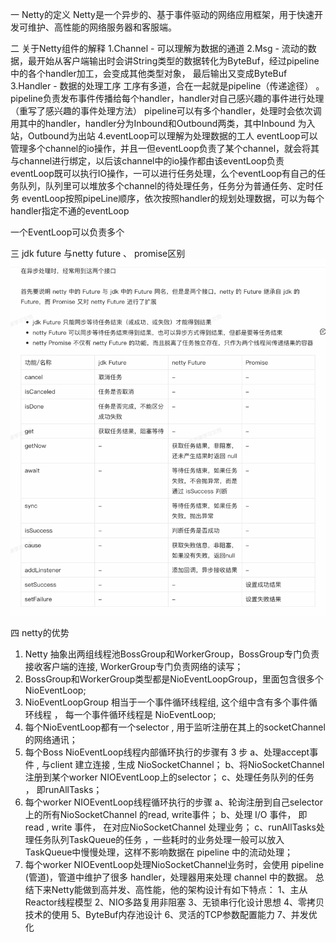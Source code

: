 一 Netty的定义
    Netty是一个异步的、基于事件驱动的网络应用框架，用于快速开发可维护、高性能的网络服务器和客服端。

二 关于Netty组件的解释
    1.Channel - 可以理解为数据的通道
    2.Msg - 流动的数据，最开始从客户端输出时会讲String类型的数据转化为ByteBuf，经过pipeline中的各个handler加工，会变成其他类型对象，
最后输出又变成ByteBuf
    3.Handler - 数据的处理工序
    工序有多道，合在一起就是pipeline（传递途径） 。
    pipeline负责发布事件传播给每个handler，handler对自己感兴趣的事件进行处理（重写了感兴趣的事件处理方法）
    pipeline可以有多个handler，处理时会依次调用其中的handler，handler分为Inbound和Outbound两类，其中Inbound 为入站，Outbound为出站
    4.eventLoop可以理解为处理数据的工人
    eventLoop可以管理多个channel的io操作，并且一但eventLoop负责了某个channel，就会将其与channel进行绑定，以后该channel中的io操作都由该eventLoop负责
    eventLoop既可以执行IO操作，一可以进行任务处理，么个eventLoop有自己的任务队列，队列里可以堆放多个channel的待处理任务，任务分为普通任务、定时任务
    eventLoop按照pipeLine顺序，依次按照handler的规划处理数据，可以为每个handler指定不通的eventLoop

一个EventLoop可以负责多个

三 jdk future 与netty future 、 promise区别
![img.png](img.png)


四 netty的优势
1) Netty 抽象出两组线程池BossGroup和WorkerGroup，BossGroup专门负责接收客户端的连接, WorkerGroup专门负责网络的读写；
2) BossGroup和WorkerGroup类型都是NioEventLoopGroup，里面包含很多个NioEventLoop;
3) NioEventLoopGroup 相当于一个事件循环线程组, 这个组中含有多个事件循环线程 ， 每一个事件循环线程是 NioEventLoop;
4) 每个NioEventLoop都有一个selector , 用于监听注册在其上的socketChannel的网络通讯；
5) 每个Boss NioEventLoop线程内部循环执行的步骤有 3 步
   a、处理accept事件 , 与client 建立连接 , 生成 NioSocketChannel；
   b、将NioSocketChannel注册到某个worker NIOEventLoop上的selector；
   c、处理任务队列的任务 ， 即runAllTasks；
6) 每个worker NIOEventLoop线程循环执行的步骤
   a、轮询注册到自己selector上的所有NioSocketChannel 的read, write事件；
   b、处理 I/O 事件， 即read , write 事件， 在对应NioSocketChannel 处理业务；
   c、runAllTasks处理任务队列TaskQueue的任务 ，一些耗时的业务处理一般可以放入TaskQueue中慢慢处理，这样不影响数据在 pipeline 中的流动处理；
7) 每个worker NIOEventLoop处理NioSocketChannel业务时，会使用 pipeline (管道)，管道中维护了很多 handler，处理器用来处理 channel 中的数据。
   总结下来Netty能做到高并发、高性能，他的架构设计有如下特点：
   1、主从Reactor线程模型
   2、NIO多路复用非阻塞
   3、无锁串行化设计思想
   4、零拷贝技术的使用
   5、ByteBuf内存池设计
   6、灵活的TCP参数配置能力
   7、并发优化